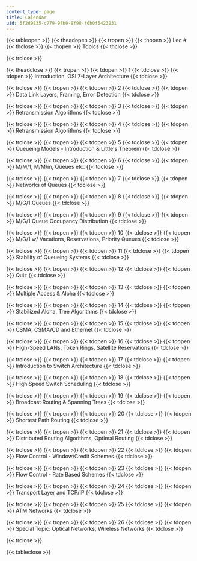 ```yaml
---
content_type: page
title: Calendar
uid: 5f2d9835-c779-9fb0-8f98-f6b0f5423231
---
```


{{< tableopen >}}
{{< theadopen >}}
{{< tropen >}}
{{< thopen >}}
Lec #
{{< thclose >}}
{{< thopen >}}
Topics
{{< thclose >}}

{{< trclose >}}

{{< theadclose >}}
{{< tropen >}}
{{< tdopen >}}
1
{{< tdclose >}}
{{< tdopen >}}
Introduction, OSI 7-Layer Architecture
{{< tdclose >}}

{{< trclose >}}
{{< tropen >}}
{{< tdopen >}}
2
{{< tdclose >}}
{{< tdopen >}}
Data Link Layers, Framing, Error Detection
{{< tdclose >}}

{{< trclose >}}
{{< tropen >}}
{{< tdopen >}}
3
{{< tdclose >}}
{{< tdopen >}}
Retransmission Algorithms
{{< tdclose >}}

{{< trclose >}}
{{< tropen >}}
{{< tdopen >}}
4
{{< tdclose >}}
{{< tdopen >}}
Retransmission Algorithms
{{< tdclose >}}

{{< trclose >}}
{{< tropen >}}
{{< tdopen >}}
5
{{< tdclose >}}
{{< tdopen >}}
Queueing Models - Introduction & Little's Theorem
{{< tdclose >}}

{{< trclose >}}
{{< tropen >}}
{{< tdopen >}}
6
{{< tdclose >}}
{{< tdopen >}}
M/M/1, M/M/m, Queues etc.
{{< tdclose >}}

{{< trclose >}}
{{< tropen >}}
{{< tdopen >}}
7
{{< tdclose >}}
{{< tdopen >}}
Networks of Queues
{{< tdclose >}}

{{< trclose >}}
{{< tropen >}}
{{< tdopen >}}
8
{{< tdclose >}}
{{< tdopen >}}
M/G/1 Queues
{{< tdclose >}}

{{< trclose >}}
{{< tropen >}}
{{< tdopen >}}
9
{{< tdclose >}}
{{< tdopen >}}
M/G/1 Queue Occupancy Distribution
{{< tdclose >}}

{{< trclose >}}
{{< tropen >}}
{{< tdopen >}}
10
{{< tdclose >}}
{{< tdopen >}}
M/G/1 w/ Vacations, Reservations, Priority Queues
{{< tdclose >}}

{{< trclose >}}
{{< tropen >}}
{{< tdopen >}}
11
{{< tdclose >}}
{{< tdopen >}}
Stability of Queueing Systems
{{< tdclose >}}

{{< trclose >}}
{{< tropen >}}
{{< tdopen >}}
12
{{< tdclose >}}
{{< tdopen >}}
Quiz
{{< tdclose >}}

{{< trclose >}}
{{< tropen >}}
{{< tdopen >}}
13
{{< tdclose >}}
{{< tdopen >}}
Multiple Access & Aloha
{{< tdclose >}}

{{< trclose >}}
{{< tropen >}}
{{< tdopen >}}
14
{{< tdclose >}}
{{< tdopen >}}
Stabilized Aloha, Tree Algorithms
{{< tdclose >}}

{{< trclose >}}
{{< tropen >}}
{{< tdopen >}}
15
{{< tdclose >}}
{{< tdopen >}}
CSMA, CSMA/CD and Ethernet
{{< tdclose >}}

{{< trclose >}}
{{< tropen >}}
{{< tdopen >}}
16
{{< tdclose >}}
{{< tdopen >}}
High-Speed LANs, Token Rings, Satellite Reservations
{{< tdclose >}}

{{< trclose >}}
{{< tropen >}}
{{< tdopen >}}
17
{{< tdclose >}}
{{< tdopen >}}
Introduction to Switch Architecture
{{< tdclose >}}

{{< trclose >}}
{{< tropen >}}
{{< tdopen >}}
18
{{< tdclose >}}
{{< tdopen >}}
High Speed Switch Scheduling
{{< tdclose >}}

{{< trclose >}}
{{< tropen >}}
{{< tdopen >}}
19
{{< tdclose >}}
{{< tdopen >}}
Broadcast Routing & Spanning Trees
{{< tdclose >}}

{{< trclose >}}
{{< tropen >}}
{{< tdopen >}}
20
{{< tdclose >}}
{{< tdopen >}}
Shortest Path Routing
{{< tdclose >}}

{{< trclose >}}
{{< tropen >}}
{{< tdopen >}}
21
{{< tdclose >}}
{{< tdopen >}}
Distributed Routing Algorithms, Optimal Routing
{{< tdclose >}}

{{< trclose >}}
{{< tropen >}}
{{< tdopen >}}
22
{{< tdclose >}}
{{< tdopen >}}
Flow Control - Window/Credit Schemes
{{< tdclose >}}

{{< trclose >}}
{{< tropen >}}
{{< tdopen >}}
23
{{< tdclose >}}
{{< tdopen >}}
Flow Control - Rate Based Schemes
{{< tdclose >}}

{{< trclose >}}
{{< tropen >}}
{{< tdopen >}}
24
{{< tdclose >}}
{{< tdopen >}}
Transport Layer and TCP/IP
{{< tdclose >}}

{{< trclose >}}
{{< tropen >}}
{{< tdopen >}}
25
{{< tdclose >}}
{{< tdopen >}}
ATM Networks
{{< tdclose >}}

{{< trclose >}}
{{< tropen >}}
{{< tdopen >}}
26
{{< tdclose >}}
{{< tdopen >}}
Special Topic: Optical Networks, Wireless Networks
{{< tdclose >}}

{{< trclose >}}

{{< tableclose >}}
